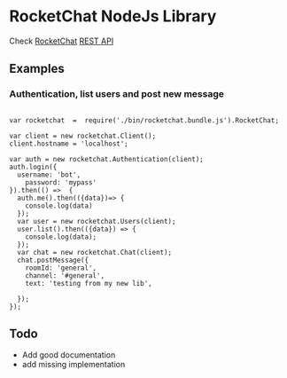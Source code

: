 # RocketChat NodeJs Library

Check [RocketChat](https://rocket.chat) [REST API](https://rocket.chat/docs/developer-guides/rest-api)

## Examples

### Authentication, list users and post new message

```nodejs

var rocketchat  =  require('./bin/rocketchat.bundle.js').RocketChat;

var client = new rocketchat.Client();
client.hostname = 'localhost';

var auth = new rocketchat.Authentication(client);
auth.login({
  username: 'bot',
 	password: 'mypass'
}).then(() =>  {
  auth.me().then(({data})=> {
    console.log(data)
  });
  var user = new rocketchat.Users(client);
  user.list().then(({data}) => {
    console.log(data);
  });
  var chat = new rocketchat.Chat(client);
  chat.postMessage({
    roomId: 'general',
    channel: '#general',
    text: 'testing from my new lib',

  });
});

```

## Todo

- Add good documentation
- add missing implementation
